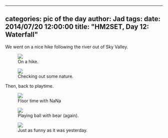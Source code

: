 
---
categories: pic of the day
author: Jad
tags: 
date: 2014/07/20 12:00:00
title: "HM2SET, Day 12: Waterfall" 
---
We went on a nice hike following the river out of Sky Valley.  
<figure>
<img src="/img/2014/07/20/img_20140720130243_medium.jpg" />
<figcaption>On a hike.</figcaption>
</figure>

<figure>
<img src="/img/2014/07/20/img_20140720130457_medium.jpg" />
<figcaption>Checking out some nature.</figcaption>
</figure>

Then, back to playtime.

<figure>
<img src="/img/2014/07/20/img_20140720195140_medium.jpg" />
<figcaption>Floor time with NaNa</figcaption>
</figure>

<figure>
<img src="/img/2014/07/20/img_20140720150240.2_medium.jpg" />
<figcaption>Playing ball with bear (again).</figcaption>
</figure>


<figure>
<img src="/img/2014/07/20/img_20140720145821_large.jpg" />
<figcaption>Just as funny as it was yesterday.</figcaption>
</figure>


